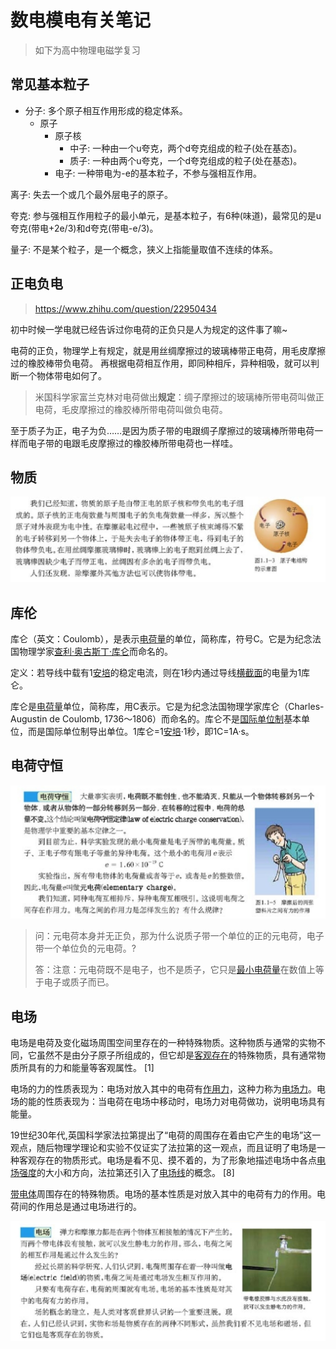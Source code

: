 # 数电模电有关笔记

> 如下为高中物理电磁学复习

## 常见基本粒子

* 分子: 多个原子相互作用形成的稳定体系。
  * 原子
    * 原子核
      * 中子: 一种由一个u夸克，两个d夸克组成的粒子(处在基态)。
      * 质子: 一种由两个u夸克，一个d夸克组成的粒子(处在基态)。
    * 电子: 一种带电为-e的基本粒子，不参与强相互作用。

离子: 失去一个或几个最外层电子的原子。

夸克: 参与强相互作用粒子的最小单元，是基本粒子，有6种(味道)，最常见的是u夸克(带电+2e/3)和d夸克(带电-e/3)。

量子: 不是某个粒子，是一个概念，狭义上指能量取值不连续的体系。

## 正电负电

> https://www.zhihu.com/question/22950434

初中时候一学电就已经告诉过你电荷的正负只是人为规定的这件事了嘛~

电荷的正负，物理学上有规定，就是用丝绸摩擦过的玻璃棒带正电荷，用毛皮摩擦过的橡胶棒带负电荷。
再根据电荷相互作用，即同种相斥，异种相吸，就可以判断一个物体带电如何了。

>  米国科学家富兰克林对电荷做出**规定**：绸子摩擦过的玻璃棒所带电荷叫做正电荷，毛皮摩擦过的橡胶棒所带电荷叫做负电荷。

至于质子为正，电子为负……是因为质子带的电跟绸子摩擦过的玻璃棒所带电荷一样而电子带的电跟毛皮摩擦过的橡胶棒所带电荷也一样哇。

## 物质

![](数电模电有关笔记/01.png)

## 库伦

库仑（英文：Coulomb），是表示[电荷量](https://baike.baidu.com/item/%E7%94%B5%E8%8D%B7%E9%87%8F/5728792?fromModule=lemma_inlink)的单位，简称库，符号C。它是为纪念法国物理学家[查利·奥古斯丁·库仑](https://baike.baidu.com/item/%E6%9F%A5%E5%88%A9%C2%B7%E5%A5%A5%E5%8F%A4%E6%96%AF%E4%B8%81%C2%B7%E5%BA%93%E4%BB%91/7216417?fromModule=lemma_inlink)而命名的。

定义：若导线中载有1[安培](https://baike.baidu.com/item/%E5%AE%89%E5%9F%B9/5489921?fromModule=lemma_inlink)的稳定电流，则在1秒内通过导线[横截面](https://baike.baidu.com/item/%E6%A8%AA%E6%88%AA%E9%9D%A2/3338627?fromModule=lemma_inlink)的电量为1库仑。

库仑是[电荷量](https://baike.baidu.com/item/%E7%94%B5%E8%8D%B7%E9%87%8F?fromModule=lemma_inlink)单位，简称库，用C表示。它是为纪念法国物理学家库仑（Charles-Augustin de Coulomb, 1736～1806）而命名的。库仑不是[国际单位制](https://baike.baidu.com/item/%E5%9B%BD%E9%99%85%E5%8D%95%E4%BD%8D%E5%88%B6?fromModule=lemma_inlink)基本单位，而是国际单位制导出单位。1库仑=1[安培](https://baike.baidu.com/item/%E5%AE%89%E5%9F%B9/5489921?fromModule=lemma_inlink)·1秒，即1C=1A·s。

## 电荷守恒

![](数电模电有关笔记/02.png)

> 问：元电荷本身并无正负，那为什么说质子带一个单位的正的元电荷，电子带一个单位负的元电荷。?
>
> 答：注意：元电荷既不是电子，也不是质子，它只是[最小电荷量](https://www.zhihu.com/search?q=%E6%9C%80%E5%B0%8F%E7%94%B5%E8%8D%B7%E9%87%8F&search_source=Entity&hybrid_search_source=Entity&hybrid_search_extra=%7B%22sourceType%22%3A%22answer%22%2C%22sourceId%22%3A2367532496%7D)在数值上等于电子或质子而已。

## 电场

电场是电荷及变化磁场周围空间里存在的一种特殊物质。这种物质与通常的实物不同，它虽然不是由分子原子所组成的，但它却是[客观存在](https://baike.baidu.com/item/%E5%AE%A2%E8%A7%82%E5%AD%98%E5%9C%A8/8670991?fromModule=lemma_inlink)的特殊物质，具有通常物质所具有的力和能量等客观属性。 [1] 

电场的力的性质表现为：电场对放入其中的电荷有[作用力](https://baike.baidu.com/item/%E4%BD%9C%E7%94%A8%E5%8A%9B/9884994?fromModule=lemma_inlink)，这种力称为[电场力](https://baike.baidu.com/item/%E7%94%B5%E5%9C%BA%E5%8A%9B/1845623?fromModule=lemma_inlink)。电场的能的性质表现为：当电荷在电场中移动时，电场力对电荷做功，说明电场具有能量。

19世纪30年代,英国科学家法拉第提出了“电荷的周围存在着由它产生的电场”这一观点，随后物理学理论和实验不仅证实了法拉第的这一观点，而且证明了电场是一种客观存在的物质形式。电场是看不见、摸不着的，为了形象地描述电场中各点[电场强度](https://baike.baidu.com/item/%E7%94%B5%E5%9C%BA%E5%BC%BA%E5%BA%A6/634706?fromModule=lemma_inlink)的大小和方向，法拉第还引入了[电场线](https://baike.baidu.com/item/%E7%94%B5%E5%9C%BA%E7%BA%BF/9498182?fromModule=lemma_inlink)的概念。 [8] 

[带电体](https://baike.baidu.com/item/%E5%B8%A6%E7%94%B5%E4%BD%93/10982306?fromModule=lemma_inlink)周围存在的特殊物质。电场的基本性质是对放入其中的电荷有力的作用。电荷间的作用总是通过电场进行的。

![](数电模电有关笔记/03.png)

